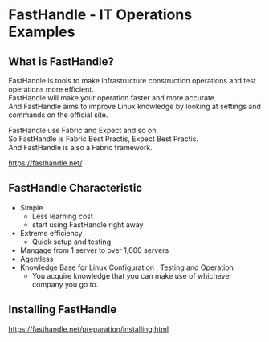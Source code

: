 # FastHandle - IT Operations Examples

## What is FastHandle?

FastHandle is tools to make infrastructure construction operations and test operations more efficient.  
FastHandle will make your operation faster and more accurate.  
And FastHandle aims to improve Linux knowledge by looking at settings and commands on the official site.  
  
FastHandle use Fabric and Expect and so on.  
So FastHandle is Fabric Best Practis, Expect Best Practis.  
And FastHandle is also a Fabric framework.  

https://fasthandle.net/


## FastHandle Characteristic

* Simple
  * Less learning cost
  * start using FastHandle right away
* Extreme efficiency
  * Quick setup and testing
* Mangage from 1 server to over 1,000 servers
* Agentless
* Knowledge Base for Linux Configuration , Testing and Operation 
  * You acquire knowledge that you can make use of whichever company you go to.


## Installing FastHandle

https://fasthandle.net/preparation/installing.html


